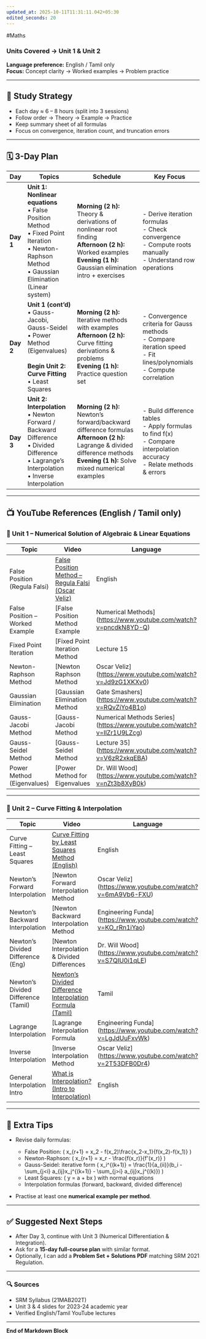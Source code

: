 ```yaml
---
updated_at: 2025-10-11T11:31:11.042+05:30
edited_seconds: 20
---
```

#Maths 
### Units Covered → Unit 1 & Unit 2  
**Language preference:** English / Tamil only  
**Focus:** Concept clarity → Worked examples → Problem practice

---

## 🧭 Study Strategy

- Each day ≈ 6 – 8 hours (split into 3 sessions)
- Follow order → Theory → Example → Practice
- Keep summary sheet of all formulas
- Focus on convergence, iteration count, and truncation errors

---

## 🗓️ 3-Day Plan

| Day | Topics | Schedule | Key Focus |
|-----|---------|-----------|------------|
| **Day 1** | **Unit 1: Nonlinear equations** <br>• False Position Method <br>• Fixed Point Iteration <br>• Newton-Raphson Method <br>• Gaussian Elimination (Linear system) | **Morning (2 h):** Theory & derivations of nonlinear root finding <br>**Afternoon (2 h):** Worked examples <br>**Evening (1 h):** Gaussian elimination intro + exercises | - Derive iteration formulas <br>- Check convergence <br>- Compute roots manually <br>- Understand row operations |
| **Day 2** | **Unit 1 (cont’d)** <br>• Gauss-Jacobi, Gauss-Seidel <br>• Power Method (Eigenvalues) <br><br>**Begin Unit 2: Curve Fitting** <br>• Least Squares | **Morning (2 h):** Iterative methods with examples <br>**Afternoon (2 h):** Curve fitting derivations & problems <br>**Evening (1 h):** Practice question set | - Convergence criteria for Gauss methods <br>- Compare iteration speed <br>- Fit lines/polynomials <br>- Compute correlation |
| **Day 3** | **Unit 2: Interpolation** <br>• Newton Forward / Backward Difference <br>• Divided Difference <br>• Lagrange’s Interpolation <br>• Inverse Interpolation | **Morning (2 h):** Newton’s forward/backward difference formulas <br>**Afternoon (2 h):** Lagrange & divided difference methods <br>**Evening (1 h):** Solve mixed numerical examples | - Build difference tables <br>- Apply formulas to find f(x) <br>- Compare interpolation accuracy <br>- Relate methods & errors |

---

## 📺 YouTube References (English / Tamil only)

### 🔹 Unit 1 – Numerical Solution of Algebraic & Linear Equations

| Topic | Video | Language | Notes |
|-------|--------|-----------|-------|
| False Position (Regula Falsi) | [False Position Method – Regula Falsi (Oscar Veliz)](https://www.youtube.com/watch?v=pg1I8AG59Ik) | English | Step-by-step with graphs |
| False Position – Worked Example | [False Position Method Example | Numerical Methods](https://www.youtube.com/watch?v=pncdkN8YD-Q) | English | Complete solution illustration |
| Fixed Point Iteration | [Fixed Point Iteration Method | Lecture 15 | Numerical Methods for Engineers](https://www.youtube.com/watch?v=mbLw1zZVd9I) | English | Includes error convergence |
| Newton-Raphson Method | [Newton Raphson Method | Oscar Veliz](https://www.youtube.com/watch?v=Jd9zG1XKXv0) | English | Derivation + Example |
| Gaussian Elimination | [Gaussian Elimination Method | Gate Smashers](https://www.youtube.com/watch?v=RQvZiYo4B1o) | English | Pure step-wise matrix reduction |
| Gauss-Jacobi Method | [Gauss-Jacobi Method | Numerical Methods Series](https://www.youtube.com/watch?v=IlZr1U9LZcg) | English | Clear derivation and iteration |
| Gauss-Seidel Method | [Gauss-Seidel Method | Lecture 35](https://www.youtube.com/watch?v=V6zR2xkqEBA) | English | Comparison with Jacobi |
| Power Method (Eigenvalues) | [Power Method for Eigenvalues | Dr. Will Wood](https://www.youtube.com/watch?v=nZt3b8XyB0k) | English | Uses numerical example |

---

### 🔹 Unit 2 – Curve Fitting & Interpolation

| Topic | Video | Language | Notes |
|-------|--------|-----------|-------|
| Curve Fitting – Least Squares | [Curve Fitting by Least Squares Method (English)](https://www.youtube.com/watch?v=f6StGdpN3T8) | English | Straight line & polynomial fit |
| Newton’s Forward Interpolation | [Newton Forward Interpolation Method | Oscar Veliz](https://www.youtube.com/watch?v=6mA9Vb6-FXU) | English | Full derivation |
| Newton’s Backward Interpolation | [Newton Backward Interpolation Method | Engineering Funda](https://www.youtube.com/watch?v=KO_rRn1iYao) | English | Solved examples |
| Newton’s Divided Difference (Eng) | [Newton Interpolation & Divided Differences | Dr. Will Wood](https://www.youtube.com/watch?v=S7QIU0i1qLE) | English | Great clarity for divided diff table |
| Newton’s Divided Difference (Tamil) | [Newton’s Divided Difference Interpolation Formula (Tamil)](https://www.youtube.com/watch?v=HOsrDzp_hrY) | Tamil | Tamil explanation with table |
| Lagrange Interpolation | [Lagrange Interpolation Formula | Engineering Funda](https://www.youtube.com/watch?v=LgJdUuFxvWk) | English | Worked numerical examples |
| Inverse Interpolation | [Inverse Interpolation Method | Oscar Veliz](https://www.youtube.com/watch?v=2T53DFB0Dr4) | English | Shows step reduction |
| General Interpolation Intro | [What is Interpolation? (Intro to Interpolation)](https://www.youtube.com/watch?v=gT90n_J1hj8) | English | Conceptual overview |

---

## 🧩 Extra Tips

- Revise daily formulas:  
  - False Position: \( x_{r+1} = x_2 - f(x_2)\frac{x_2-x_1}{f(x_2)-f(x_1)} \)  
  - Newton-Raphson: \( x_{r+1} = x_r - \frac{f(x_r)}{f'(x_r)} \)  
  - Gauss-Seidel: iterative form \( x_i^{(k+1)} = \frac{1}{a_{ii}}(b_i - \sum_{j<i} a_{ij}x_j^{(k+1)} - \sum_{j>i} a_{ij}x_j^{(k)}) \)  
  - Least Squares: \( y = a + bx \) with normal equations  
  - Interpolation formulas (forward, backward, divided difference)

- Practise at least one **numerical example per method**.

---

## ✅ Suggested Next Steps
- After Day 3, continue with Unit 3 (Numerical Differentiation & Integration).  
- Ask for a **15-day full-course plan** with similar format.  
- Optionally, I can add a **Problem Set + Solutions PDF** matching SRM 2021 Regulation.

---

### 🔍 Sources
- SRM Syllabus (21MAB202T)
- Unit 3 & 4 slides for 2023-24 academic year
- Verified English/Tamil YouTube lectures

---

**End of Markdown Block**
